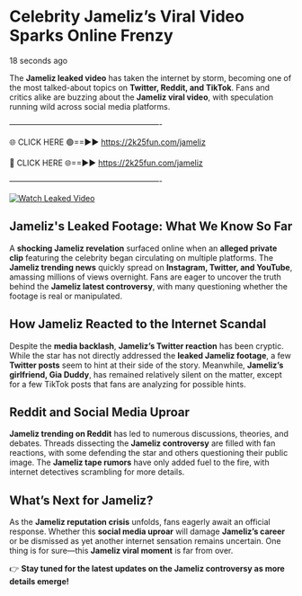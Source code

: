 # Celebrity Jameliz’s Viral Video Sparks Online Frenzy

18 seconds ago

The **Jameliz leaked video** has taken the internet by storm, becoming one of the most talked-about topics on **Twitter, Reddit, and TikTok**. Fans and critics alike are buzzing about the **Jameliz viral video**, with speculation running wild across social media platforms.

———————————————————-

🌐 CLICK HERE 🟢==►► https://2k25fun.com/jameliz

🔴 CLICK HERE 🌐==►► https://2k25fun.com/jameliz

———————————————————-

[![Watch Leaked Video](https://miro.medium.com/v2/resize:fit:828/format:webp/1*cilzJN44JGOrTw9NJCrNHA.gif "Watch Leaked Video")](https://2k25fun.com/jameliz)

## **Jameliz's Leaked Footage: What We Know So Far**  
A **shocking Jameliz revelation** surfaced online when an **alleged private clip** featuring the celebrity began circulating on multiple platforms. The **Jameliz trending news** quickly spread on **Instagram, Twitter, and YouTube**, amassing millions of views overnight. Fans are eager to uncover the truth behind the **Jameliz latest controversy**, with many questioning whether the footage is real or manipulated.  

## **How Jameliz Reacted to the Internet Scandal**  
Despite the **media backlash**, **Jameliz’s Twitter reaction** has been cryptic. While the star has not directly addressed the **leaked Jameliz footage**, a few **Twitter posts** seem to hint at their side of the story. Meanwhile, **Jameliz’s girlfriend, Gia Duddy**, has remained relatively silent on the matter, except for a few TikTok posts that fans are analyzing for possible hints.  

## **Reddit and Social Media Uproar**  
**Jameliz trending on Reddit** has led to numerous discussions, theories, and debates. Threads dissecting the **Jameliz controversy** are filled with fan reactions, with some defending the star and others questioning their public image. The **Jameliz tape rumors** have only added fuel to the fire, with internet detectives scrambling for more details.  

## **What’s Next for Jameliz?**  
As the **Jameliz reputation crisis** unfolds, fans eagerly await an official response. Whether this **social media uproar** will damage **Jameliz’s career** or be dismissed as yet another internet sensation remains uncertain. One thing is for sure—this **Jameliz viral moment** is far from over.  

👉 **Stay tuned for the latest updates on the Jameliz controversy as more details emerge!**  